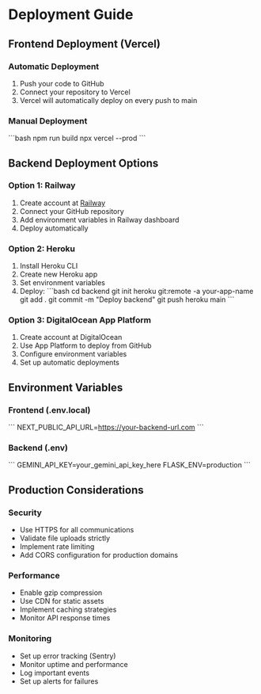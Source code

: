 # Deployment Guide

## Frontend Deployment (Vercel)

### Automatic Deployment
1. Push your code to GitHub
2. Connect your repository to Vercel
3. Vercel will automatically deploy on every push to main

### Manual Deployment
\`\`\`bash
npm run build
npx vercel --prod
\`\`\`

## Backend Deployment Options

### Option 1: Railway
1. Create account at [Railway](https://railway.app)
2. Connect your GitHub repository
3. Add environment variables in Railway dashboard
4. Deploy automatically

### Option 2: Heroku
1. Install Heroku CLI
2. Create new Heroku app
3. Set environment variables
4. Deploy:
\`\`\`bash
cd backend
git init
heroku git:remote -a your-app-name
git add .
git commit -m "Deploy backend"
git push heroku main
\`\`\`

### Option 3: DigitalOcean App Platform
1. Create account at DigitalOcean
2. Use App Platform to deploy from GitHub
3. Configure environment variables
4. Set up automatic deployments

## Environment Variables

### Frontend (.env.local)
\`\`\`
NEXT_PUBLIC_API_URL=https://your-backend-url.com
\`\`\`

### Backend (.env)
\`\`\`
GEMINI_API_KEY=your_gemini_api_key_here
FLASK_ENV=production
\`\`\`

## Production Considerations

### Security
- Use HTTPS for all communications
- Validate file uploads strictly
- Implement rate limiting
- Add CORS configuration for production domains

### Performance
- Enable gzip compression
- Use CDN for static assets
- Implement caching strategies
- Monitor API response times

### Monitoring
- Set up error tracking (Sentry)
- Monitor uptime and performance
- Log important events
- Set up alerts for failures
